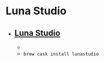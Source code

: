 # Luna Studio
- [Luna Studio](https://www.luna-lang.org/)
  - 
  - 
  - `brew cask install lunastudio`
